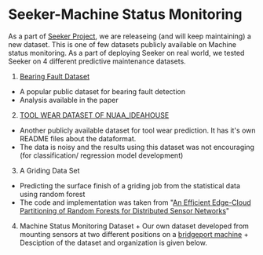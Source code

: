 # Seeker-Machine Status Monitoring

As a part of [Seeker Project](https://github.com/TheSeekerProject/Seeker-Main), we are releaseing (and will keep maintaining) a new dataset. This is one of few datasets publicly available on Machine status monitoring. As a part of deploying Seeker on real world, we tested Seeker on 4 different predictive maintenance datasets.

1. [Bearing Fault Dataset](https://engineering.case.edu/bearingdatacenter)
  + A popular public dataset for bearing fault detection
  + Analysis available in the paper
2. [TOOL WEAR DATASET OF NUAA_IDEAHOUSE](https://ieee-dataport.org/open-access/tool-wear-dataset-nuaaideahouse#)
  + Another publicly available dataset for tool wear prediction. It has it's own README files about the dataformat.
  + The data is noisy and the results using this dataset was not encouraging (for classification/ regression model development)
3. A Griding Data Set
  + Predicting the surface finish of a griding job from the statistical data using random forest
  + The code and implementation was taken from "[An Efficient Edge-Cloud Partitioning of Random Forests for Distributed Sensor Networks](https://ieeexplore.ieee.org/abstract/document/9931595)"
  4. Machine Status Monitoring Dataset
    + Our own dataset developed from mounting sensors at two different positions on a [bridgeport machine](https://en.wikipedia.org/wiki/Bridgeport_(machine_tool_brand))
    + Desciption of the dataset and organization is given below.
